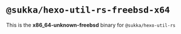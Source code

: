 # `@sukka/hexo-util-rs-freebsd-x64`

This is the **x86_64-unknown-freebsd** binary for `@sukka/hexo-util-rs`
